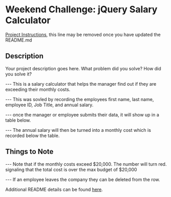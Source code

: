 # Weekend Challenge: jQuery Salary Calculator

[Project Instructions](./INSTRUCTIONS.md), this line may be removed once you have updated the README.md

## Description

Your project description goes here. What problem did you solve? How did you solve it?

--- This is a salary calculator that helps the manager find out if they are exceeding their monthly costs.

--- This was sovled by recording the employees first name, last name, employee ID, Job Title, and annual salary. 

--- once the manager or employee submits their data, it will show up in a table below. 

--- The annual salary will then be turned into a monthly cost which is recorded below the table.

## Things to Note

--- Note that if the monthly costs exceed $20,000. The number will turn red. signaling that the total cost is over the max budget of $20,000

--- If an employee leaves the company they can be deleted from the row.



Additional README details can be found [here](https://github.com/PrimeAcademy/readme-template/blob/master/README.md).
  